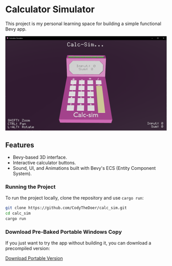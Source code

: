 # Calculator Simulator

This project is my personal learning space for building a simple functional Bevy app.

![Screenshot of Calculator Simulator running.](./assets/images/in_sim.png)

## Features

- Bevy-based 3D interface.
- Interactive calculator buttons.
- Sound, UI, and Animations built with Bevy's ECS (Entity Component System).

### Running the Project

To run the project locally, clone the repository and use `cargo run`:

```sh
git clone https://github.com/CodyTheDoer/calc_sim.git
cd calc_sim
cargo run
```

### Download Pre-Baked Portable Windows Copy

If you just want to try the app without building it, you can download a precompiled version:

[Download Portable Version](./versions/CalcSim_V0_1_portable.zip)
